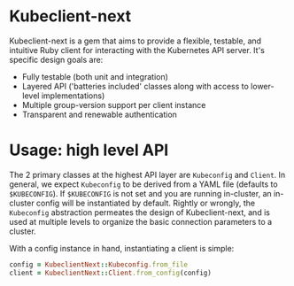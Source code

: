 # Kubeclient-next

Kubeclient-next is a gem that aims to provide a flexible, testable, and intuitive Ruby client for interacting with the Kubernetes API server. It's specific design goals are:

- Fully testable (both unit and integration)
- Layered API ('batteries included' classes along with access to lower-level implementations)
- Multiple group-version support per client instance
- Transparent and renewable authentication

# Usage: high level API

The 2 primary classes at the highest API layer are `Kubeconfig` and `Client`. In general, we expect `Kubeconfig` to be derived from a YAML file (defaults to `$KUBECONFIG`). If `$KUBECONFIG` is not set and you are running in-cluster, an in-cluster config will be instantiated by default. Rightly or wrongly, the `Kubeconfig` abstraction permeates the design of Kubeclient-next, and is used at multiple levels to organize the basic connection parameters to a cluster.

With a config instance in hand, instantiating a client is simple:

```ruby
config = KubeclientNext::Kubeconfig.from_file
client = KubeclientNext::Client.from_config(config)
```



